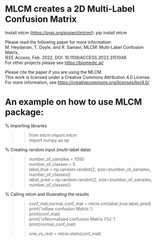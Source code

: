 # MLCM creates a 2D Multi-Label Confusion Matrix
Install mlcm (https://pypi.org/project/mlcm/):
pip install mlcm

Please read the following paper for more information:\
M. Heydarian, T. Doyle, and R. Samavi, MLCM: Multi-Label Confusion Matrix,\
IEEE Access, Feb. 2022, DOI: 10.1109/ACCESS.2022.3151048\
For other projects please see https://biomedic.ai/


Please cite the paper if you are using the MLCM.\
This work is licensed under a Creative Commons Attribution 4.0 License.\
For more information, see https://creativecommons.org/licenses/by/4.0/

# An example on how to use MLCM package:
% Importing libraries
>> from mlcm import mlcm\
>> import numpy as np

% Creating random input (multi-label data)
>> number_of_samples = 1000\
>> number_of_classes = 5\
>> label_true = np.random.randint(2, size=(number_of_samples, number_of_classes))\
>> label_pred = np.random.randint(2, size=(number_of_samples, number_of_classes))

% Calling mlcm and illustrating the results
>> conf_mat,normal_conf_mat = mlcm.cm(label_true,label_pred)\
>> print('\nRaw confusion Matrix:')\
>> print(conf_mat)\
>> print('\nNormalized confusion Matrix (%):')\
>> print(normal_conf_mat)

>> one_vs_rest = mlcm.stats(conf_mat)
